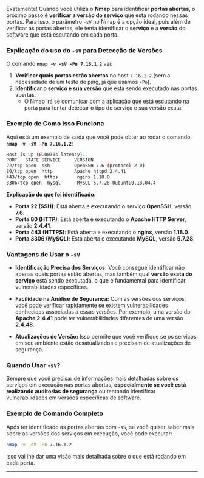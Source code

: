 Exatamente! Quando você utiliza o **Nmap** para identificar **portas abertas**, o próximo passo é **verificar a versão do serviço** que está rodando nessas portas. Para isso, o parâmetro `-sV` no Nmap é a opção ideal, pois além de verificar as portas abertas, ele tenta identificar o **serviço** e a **versão** do software que está escutando em cada porta.

### **Explicação do uso do `-sV` para Detecção de Versões**

O comando **`nmap -v -sV -Pn 7.16.1.2`** vai:

1. **Verificar quais portas estão abertas** no host `7.16.1.2` (sem a necessidade de um teste de ping, já que usamos `-Pn`).
2. **Identificar o serviço e sua versão** que está sendo executado nas portas abertas.
    - O Nmap irá se comunicar com a aplicação que está escutando na porta para tentar detectar o tipo de serviço e sua versão exata.

### **Exemplo de Como Isso Funciona**

Aqui está um exemplo de saída que você pode obter ao rodar o comando **`nmap -v -sV -Pn 7.16.1.2`**:

```bash
Host is up (0.0030s latency).
PORT   STATE SERVICE     VERSION
22/tcp open  ssh         OpenSSH 7.6 (protocol 2.0)
80/tcp open  http        Apache httpd 2.4.41
443/tcp open  https       nginx 1.18.0
3306/tcp open  mysql      MySQL 5.7.28-0ubuntu0.18.04.4
```

**Explicação do que foi identificado:**

- **Porta 22 (SSH)**: Está aberta e executando o serviço **OpenSSH**, versão **7.6**.
- **Porta 80 (HTTP)**: Está aberta e executando o **Apache HTTP Server**, versão **2.4.41**.
- **Porta 443 (HTTPS)**: Está aberta e executando o **nginx**, versão **1.18.0**.
- **Porta 3306 (MySQL)**: Está aberta e executando **MySQL**, versão **5.7.28**.

### **Vantagens de Usar o `-sV`**

- **Identificação Precisa dos Serviços:** Você consegue identificar não apenas quais portas estão abertas, mas também qual **versão exata do serviço** está sendo executada, o que é fundamental para identificar vulnerabilidades específicas.
    
- **Facilidade na Análise de Segurança:** Com as versões dos serviços, você pode verificar rapidamente se existem vulnerabilidades conhecidas associadas a essas versões. Por exemplo, uma versão do **Apache 2.4.41** pode ter vulnerabilidades diferentes de uma versão **2.4.48**.
    
- **Atualizações de Versão:** Isso permite que você verifique se os serviços em seu ambiente estão desatualizados e precisam de atualizações de segurança.
    

### **Quando Usar `-sV`?**

Sempre que você precisar de informações mais detalhadas sobre os serviços em execução nas portas abertas, **especialmente se você está realizando auditorias de segurança** ou tentando identificar vulnerabilidades em versões específicas de software.

### **Exemplo de Comando Completo**

Após ter identificado as portas abertas com `-sS`, se você quiser saber mais sobre as versões dos serviços em execução, você pode executar:

```bash
nmap -v -sV -Pn 7.16.1.2
```

Isso vai lhe dar uma visão mais detalhada sobre o que está rodando em cada porta.

---

